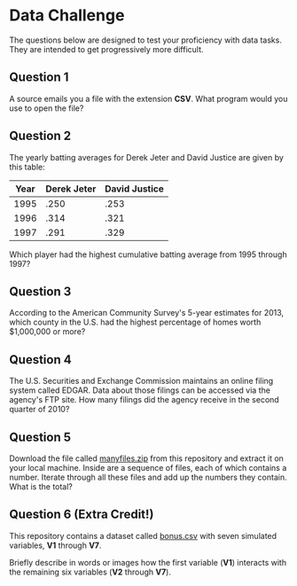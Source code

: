 Data Challenge
==============

The questions below are designed to test your proficiency with data tasks. They are intended to get progressively more difficult.

## Question 1

A source emails you a file with the extension **CSV**. What program would you use to open the file?

## Question 2

The yearly batting averages for Derek Jeter and David Justice are given by this table:

| Year | Derek Jeter | David Justice |
|------|-------------|---------------|
| 1995 | .250        | .253          |
| 1996 | .314        | .321          |
| 1997 | .291        | .329          |

Which player had the highest cumulative batting average from 1995 through 1997?

## Question 3

According to the American Community Survey's 5-year estimates for 2013, which county in the U.S. had the highest percentage of homes worth $1,000,000 or more?

## Question 4

The U.S. Securities and Exchange Commission maintains an online filing system called EDGAR. Data about those filings can be accessed via the agency's FTP site. How many filings did the agency receive in the second quarter of 2010?

## Question 5

Download the file called [manyfiles.zip](data/manyfiles.zip?raw=true) from this repository and extract it on your local machine. Inside are a sequence of files, each of which contains a number. Iterate through all these files and add up the numbers they contain. What is the total?

## Question 6 (Extra Credit!)

This repository contains a dataset called [bonus.csv](data/bonus.csv?raw=true) with seven simulated variables, **V1** through **V7**.

Briefly describe in words or images how the first variable (**V1**) interacts with the remaining six variables (**V2** through **V7**).
